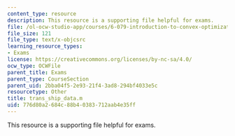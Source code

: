```yaml
---
content_type: resource
description: This resource is a supporting file helpful for exams.
file: /ol-ocw-studio-app/courses/6-079-introduction-to-convex-optimization-fall-2009/776d80a2684c88b40383712aab4e35ff_trans_ship_data.m
file_size: 121
file_type: text/x-objcsrc
learning_resource_types:
- Exams
license: https://creativecommons.org/licenses/by-nc-sa/4.0/
ocw_type: OCWFile
parent_title: Exams
parent_type: CourseSection
parent_uid: 2bba04f5-2e93-21f4-3ad8-294bf4033e5c
resourcetype: Other
title: trans_ship_data.m
uid: 776d80a2-684c-88b4-0383-712aab4e35ff
---
```

This resource is a supporting file helpful for exams.
